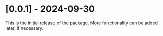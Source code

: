 # \[0.0.1\] - 2024-09-30

This is the initial release of the package. More functionality can be added later, if necessary.

